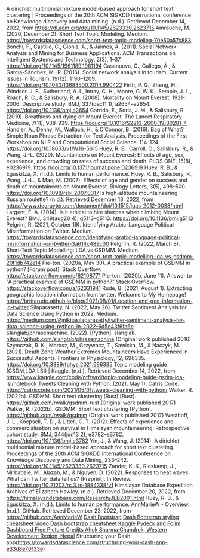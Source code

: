 A dirichlet multinomial mixture model-based approach for short text clustering | Proceedings of the 20th ACM SIGKDD
international conference on Knowledge discovery and data mining. (n.d.). Retrieved December 14, 2022,
from https://dl.acm.org/doi/10.1145/2623330.2623715
Amrouche, M. (2020, December 2). Short Text Topic Modeling.
Medium. https://towardsdatascience.com/short-text-topic-modeling-70e50a57c883
Bonchi, F., Castillo, C., Gionis, A., & Jaimes, A. (2011). Social Network Analysis and Mining for Business Applications.
ACM Transactions on Intelligent Systems and Technology, 2(3), 1–37. https://doi.org/10.1145/1961189.1961194
Casanueva, C., Gallego, Á., & García-Sánchez, M.-R. (2016). Social network analysis in tourism. Current Issues in
Tourism, 19(12), 1190–1209. https://doi.org/10.1080/13683500.2014.990422
Firth, P. G., Zheng, H., Windsor, J. S., Sutherland, A. I., Imray, C. H., Moore, G. W. K., Semple, J. L., Roach, R. C.,
& Salisbury, R. A. (2008). Mortality on Mount Everest, 1921-2006: Descriptive study. BMJ, 337(dec11 1),
a2654–a2654. https://doi.org/10.1136/bmj.a2654
Garrido, E., Soria, J. M., & Salisbury, R. (2019). Breathless and dying on Mount Everest. The Lancet Respiratory
Medicine, 7(11), 938–939. https://doi.org/10.1016/S2213-2600(19)30281-4
Handler, A., Denny, M., Wallach, H., & O’Connor, B. (2016). Bag of What? Simple Noun Phrase Extraction for Text
Analysis. Proceedings of the First Workshop on NLP and Computational Social Science,
114–124. https://doi.org/10.18653/v1/W16-5615
Huey, R. B., Carroll, C., Salisbury, R., & Wang, J.-L. (2020). Mountaineers on Mount Everest: Effects of age, sex,
experience, and crowding on rates of success and death. PLOS ONE, 15(8),
e0236919. https://doi.org/10.1371/journal.pone.0236919
Huey, R. B., & Eguskitza, X. (n.d.). Limits to human performance.
Huey, R. B., Salisbury, R., Wang, J.-L., & Mao, M. (2007). Effects of age and gender on success and death of
mountaineers on Mount Everest. Biology Letters, 3(5), 498–500. https://doi.org/10.1098/rsbl.2007.0317
Is high-altitude mountaineering Russian roulette? (n.d.). Retrieved December 18, 2022,
from https://www.degruyter.com/document/doi/10.1515/jqas-2012-0038/html
Largent, E. A. (2014). Is it ethical to hire sherpas when climbing Mount Everest? BMJ, 349(aug20 4),
g5113–g5113. https://doi.org/10.1136/bmj.g5113
Pelgrim, R. (2021, October 19). Identifying Arabic-Language Political Misinformation on Twitter.
Medium. https://towardsdatascience.com/identifying-arabic-language-political-misinformation-on-twitter-3a614c489c00
Pelgrim, R. (2022, March 8). Short-Text Topic Modelling: LDA vs GSDMM.
Medium. https://towardsdatascience.com/short-text-topic-modelling-lda-vs-gsdmm-20f1db742e14
Pie-ton. (2020a, May 30). A practical example of GSDMM in python? [Forum post]. Stack
Overflow. https://stackoverflow.com/q/62108771
Pie-ton. (2020b, June 11). Answer to “A practical example of GSDMM in python?” Stack
Overflow. https://stackoverflow.com/a/62331941
Rude, B. (2021, August 1). Extracting geographic location information from twitter. Welcome to My
Homepage! https://brittarude.github.io/blog/2021/08/01/Location-and-geo-information-in-twitter
Silaparasetty, N. (2022, May 26). Twitter Sentiment Analysis for Data Science Using Python in 2022.
Medium. https://medium.com/@nikitasilaparasetty/twitter-sentiment-analysis-for-data-science-using-python-in-2022-6d5e43f6fa6e
Slanglab/phrasemachine. (2022). [Python]. slanglab. https://github.com/slanglab/phrasemachine (Original work published
2016)
Szymczak, R. K., Marosz, M., Grzywacz, T., Sawicka, M., & Naczyk, M. (2021). Death Zone Weather Extremes Mountaineers
Have Experienced in Successful Ascents. Frontiers in Physiology, 12, 696335. https://doi.org/10.3389/fphys.2021.696335
Topic modeling guide (GSDM,LDA,LSI) | Kaggle. (n.d.). Retrieved December 14, 2022,
from https://www.kaggle.com/code/ptfrwrd/topic-modeling-guide-gsdm-lda-lsi/notebook
Tweets Cleaning with Python. (2021, May 1). Catris Code. https://catriscode.com/2021/05/01/tweets-cleaning-with-python/
Walker, R. (2022a). GSDMM: Short text clustering (Rust) [Rust]. https://github.com/rwalk/gsdmm-rust (Original work
published 2017)
Walker, R. (2022b). GSDMM: Short text clustering [Python]. https://github.com/rwalk/gsdmm (Original work published 2017)
Westhoff, J. L., Koepsell, T. D., & Littell, C. T. (2012). Effects of experience and commercialisation on survival in
Himalayan mountaineering: Retrospective cohort study. BMJ, 344(jun13 2), e3782–e3782. https://doi.org/10.1136/bmj.e3782
Yin, J., & Wang, J. (2014). A dirichlet multinomial mixture model-based approach for short text clustering. Proceedings
of the 20th ACM SIGKDD International Conference on Knowledge Discovery and Data Mining,
233–242. https://doi.org/10.1145/2623330.2623715
Zander, K. K., Rieskamp, J., Mirbabaie, M., Alazab, M., & Nguyen, D. (2022). Responses to heat waves: What can Twitter
data tell us? [Preprint]. In Review. https://doi.org/10.21203/rs.3.rs-1884338/v1
Himalayan Database Expedition Archives of Elizabeth Hawley. (n.d.). Retrieved December 20, 2022,
from https://himalayandatabase.com/Research/JEB2001.html
Huey, R. B., & Eguskitza, X. (n.d.). Limits to human performance.
AnnMarieW - Overview. (n.d.). GitHub. Retrieved December 23, 2022, from https://github.com/AnnMarieW
[Dash Bootstrap](https://www.youtube.com/watch?v=0mfIK8zxUds&list=PLh3I780jNsiS3xlk-eLU2dpW3U-wCq4LW)
[Dash Bootstrap styling cheatsheet video](https://www.youtube.com/watch?v=VTO6Njy10dY)
[Dash bootstrap cheatsheet](https://dashcheatsheet.pythonanywhere.com/)
[Kaggle Pydeck and Folim](https://www.kaggle.com/code/nadiate/eda-folium-pydeck-housing-prediction)
[Dashboard Free Picture Credits Ahok Sharma Ghandruk, Western Development Region, Nepal](https://www.pexels.com/photo/snow-covered-rocky-mountains-during-nighttime-11595461/)
Structuring your Dash app(https://towardsdatascience.com/structuring-your-dash-app-e33d8e70133e)
